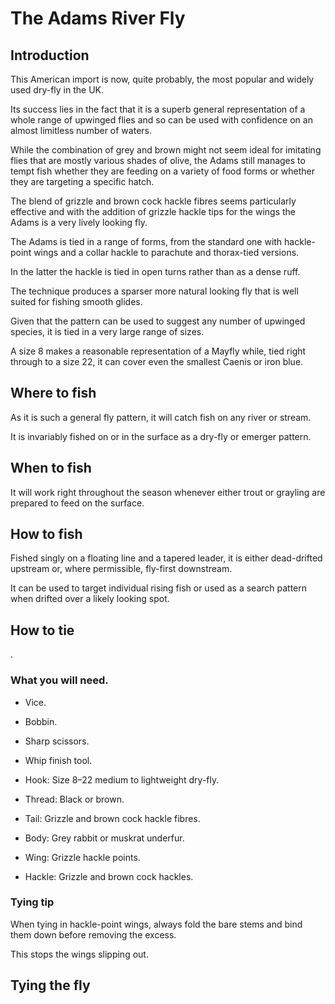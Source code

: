 # The Adams River Fly

## Introduction

This American import is now, quite probably, the most popular and widely used dry-fly in the UK.

Its success lies in the fact that it is a superb general representation of a whole range of upwinged flies and so can be used with confidence on an almost limitless number of waters.

While the combination of grey and brown might not seem ideal for imitating flies that are mostly various shades of olive, the Adams still manages to tempt fish whether they are feeding on a variety of food forms or whether they are targeting a specific hatch.

The blend of grizzle and brown cock hackle fibres seems particularly effective and with the addition of grizzle hackle tips for the wings the Adams is a very lively looking fly.

The Adams is tied in a range of forms, from the standard one with hackle-point wings and a collar hackle to parachute and thorax-tied versions.

In the latter the hackle is tied in open turns rather than as a dense ruff.

The technique produces a sparser more natural looking fly that is well suited for fishing smooth glides.

Given that the pattern can be used to suggest any number of upwinged species, it is tied in a very large range of sizes.

A size 8 makes a reasonable representation of a Mayfly while, tied right through to a size 22, it can cover even the smallest Caenis or iron blue.

## Where to fish

As it is such a general fly pattern, it will catch fish on any river or stream.

It is invariably fished on or in the surface as a dry-fly or emerger pattern.

## When to fish

It will work right throughout the season whenever either trout or grayling are prepared to feed on the surface.

## How to fish

Fished singly on a floating line and a tapered leader, it is either dead-drifted upstream or, where permissible, fly-first downstream.

It can be used to target individual rising fish or used as a search pattern when drifted over a likely looking spot.

## How to tie

.

### What you will need.

- Vice.

- Bobbin.

- Sharp scissors.

- Whip finish tool.

- Hook: Size 8–22 medium to lightweight dry-fly.

- Thread: Black or brown.

- Tail: Grizzle and brown cock hackle fibres.

- Body: Grey rabbit or muskrat underfur.

- Wing: Grizzle hackle points.

- Hackle: Grizzle and brown cock hackles.

### Tying tip

When tying in hackle-point wings, always fold the bare stems and bind them down before removing the excess.

This stops the wings slipping out.

## Tying the fly

